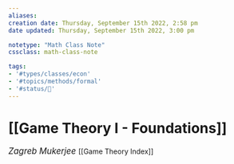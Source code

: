 ```yaml
---
aliases:
creation date: Thursday, September 15th 2022, 2:58 pm
date updated: Thursday, September 15th 2022, 3:00 pm

notetype: "Math Class Note"
cssclass: math-class-note

tags: 
- '#types/classes/econ'
- '#topics/methods/formal' 
- '#status/🚧'
---
```


# [[Game Theory I - Foundations]]
<span style = "font-size:120%"><i >Zagreb Mukerjee </i></span>
[[Game Theory Index]]



